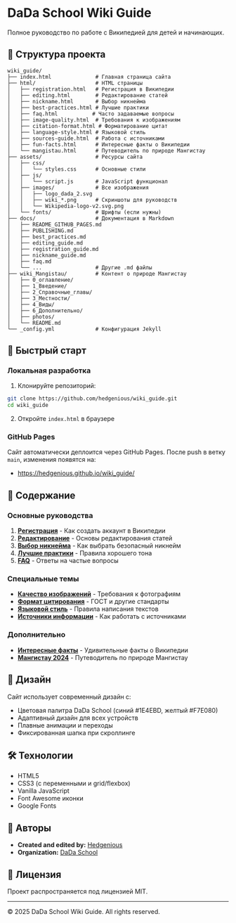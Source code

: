 # DaDa School Wiki Guide

Полное руководство по работе с Википедией для детей и начинающих.

## 📁 Структура проекта

```
wiki_guide/
├── index.html              # Главная страница сайта
├── html/                   # HTML страницы
│   ├── registration.html   # Регистрация в Википедии
│   ├── editing.html        # Редактирование статей
│   ├── nickname.html       # Выбор никнейма
│   ├── best-practices.html # Лучшие практики
│   ├── faq.html           # Часто задаваемые вопросы
│   ├── image-quality.html  # Требования к изображениям
│   ├── citation-format.html # Форматирование цитат
│   ├── language-style.html # Языковой стиль
│   ├── sources-guide.html  # Работа с источниками
│   ├── fun-facts.html      # Интересные факты о Википедии
│   └── mangistau.html      # Путеводитель по природе Мангистау
├── assets/                 # Ресурсы сайта
│   ├── css/
│   │   └── styles.css      # Основные стили
│   ├── js/
│   │   └── script.js       # JavaScript функционал
│   ├── images/             # Все изображения
│   │   ├── logo_dada_2.svg
│   │   ├── wiki_*.png      # Скриншоты для руководств
│   │   └── Wikipedia-logo-v2.svg.png
│   └── fonts/              # Шрифты (если нужны)
├── docs/                   # Документация в Markdown
│   ├── README_GITHUB_PAGES.md
│   ├── PUBLISHING.md
│   ├── best_practices.md
│   ├── editing_guide.md
│   ├── registration_guide.md
│   ├── nickname_guide.md
│   ├── faq.md
│   └── ...                 # Другие .md файлы
├── wiki_Mangistau/         # Контент о природе Мангистау
│   ├── 0_оглавление/
│   ├── 1_Введение/
│   ├── 2_Справочные_главы/
│   ├── 3_Местности/
│   ├── 4_Виды/
│   ├── 6_Дополнительно/
│   ├── photos/
│   └── README.md
└── _config.yml             # Конфигурация Jekyll

```

## 🚀 Быстрый старт

### Локальная разработка

1. Клонируйте репозиторий:
```bash
git clone https://github.com/hedgenious/wiki_guide.git
cd wiki_guide
```

2. Откройте `index.html` в браузере

### GitHub Pages

Сайт автоматически деплоится через GitHub Pages. После push в ветку `main`, изменения появятся на:
- https://hedgenious.github.io/wiki_guide/

## 📖 Содержание

### Основные руководства

1. **[Регистрация](html/registration.html)** - Как создать аккаунт в Википедии
2. **[Редактирование](html/editing.html)** - Основы редактирования статей
3. **[Выбор никнейма](html/nickname.html)** - Как выбрать безопасный никнейм
4. **[Лучшие практики](html/best-practices.html)** - Правила хорошего тона
5. **[FAQ](html/faq.html)** - Ответы на частые вопросы

### Специальные темы

- **[Качество изображений](html/image-quality.html)** - Требования к фотографиям
- **[Формат цитирования](html/citation-format.html)** - ГОСТ и другие стандарты
- **[Языковой стиль](html/language-style.html)** - Правила написания текстов
- **[Источники информации](html/sources-guide.html)** - Как работать с источниками

### Дополнительно

- **[Интересные факты](html/fun-facts.html)** - Удивительные факты о Википедии
- **[Мангистау 2024](html/mangistau.html)** - Путеводитель по природе Мангистау

## 🎨 Дизайн

Сайт использует современный дизайн с:
- Цветовая палитра DaDa School (синий #1E4EBD, желтый #F7E080)
- Адаптивный дизайн для всех устройств
- Плавные анимации и переходы
- Фиксированная шапка при скроллинге

## 🛠️ Технологии

- HTML5
- CSS3 (с переменными и grid/flexbox)
- Vanilla JavaScript
- Font Awesome иконки
- Google Fonts

## 👥 Авторы

- **Created and edited by:** [Hedgenious](https://ru.wikipedia.org/wiki/User:Hedgenious)
- **Organization:** [DaDa School](https://schooldada.com/project)

## 📄 Лицензия

Проект распространяется под лицензией MIT.

---

© 2025 DaDa School Wiki Guide. All rights reserved.